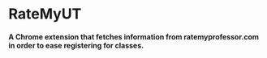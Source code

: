 # RateMyUT
#### A Chrome extension that fetches information from ratemyprofessor.com in order to ease registering for classes.
